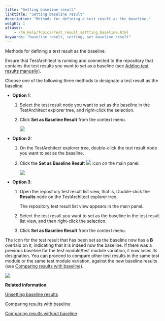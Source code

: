 ```yaml
--- 
title: "Setting baseline result"
linktitle: "Setting baseline result"
description: "Methods for defining a test result as the baseline."
weight: 1
aliases: 
    - /TA_Help/Topics/Test_result_settting_baseline.html
keywords: "baseline result, setting, set baseline result"
---
```


Methods for defining a test result as the baseline.

Ensure that TestArchitect is running and connected to the repository that contains the test results you want to set as a baseline \(see [Adding test results manually](/TA_Help/Topics/Test_result_viewing_storing.html)\).

Choose one of the following three methods to designate a test result as the baseline:

-   **Option 1**:

    1.  Select the test result node you want to set as the baseline in the TestArchitect explorer tree, and right-click the selection.

    2.  Click **Set as Baseline Result** from the context menu.

        ![](/images/TA_Help/Images/ug_resultbaseline2.png)

-   **Option 2:**

    1.  On the TestArchitect explorer tree, double-click the test result node you want to set as the baseline.

    2.  Click the **Set as Baseline Result** ![](/images/TA_Help/Images/baseline_set_btn.png) icon on the main panel.

        ![](/images/TA_Help/Images/ug_resultbaseline4.png)

-   **Option 3**:

    1.  Open the repository test result list view, that is, Double-click the **Results** node on the TestArchitect explorer tree.

        The repository test result list view appears in the main panel.

    2.  Select the test result you want to set as the baseline in the test result list view, and then right-click the selection.

    3.  Click **Set as Baseline Result** from the context menu.


The icon for the test result that has been set as the baseline now has a **B** overlaid on it, indicating that it is indeed now the baseline. If there was a previous baseline for the test module/test module variation, it now loses its designation. You can proceed to compare other test results in the same test module or the same test module variation, against the new baseline results \(see [Comparing results with baseline](/TA_Help/Topics/Test_result_compare_to_baseline_results.html)\).

![](/images/TA_Help/Images/baseline_result.png)



**Related information**  


[Unsetting baseline results](/TA_Help/Topics/Test_result_unsettting_baseline.html)

[Comparing results with baseline](/TA_Help/Topics/Test_result_compare_to_baseline_results.html)

[Comparing results without baseline](/TA_Help/Topics/Test_result_compare_results.html)

